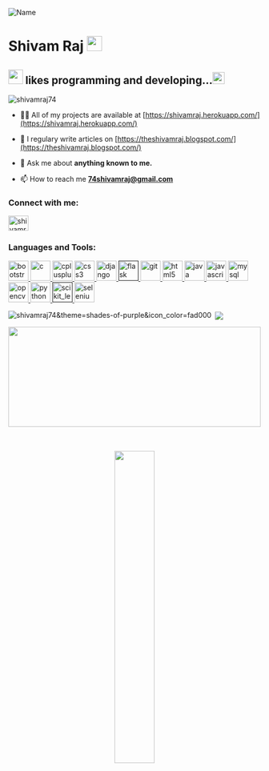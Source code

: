 <!--### Hi there 👋-->

<!--
**shivamraj74/shivamraj74** is a ✨ _special_ ✨ repository because its `README.md` (this file) appears on your GitHub profile.

Here are some ideas to get you started:

- 🔭 I’m currently working on ...
- 🌱 I’m currently learning ...
- 👯 I’m looking to collaborate on ...
- 🤔 I’m looking for help with ...
- 💬 Ask me about ...
- 📫 How to reach me: ...
- 😄 Pronouns: ...
- ⚡ Fun fact: ...
-->

![Name](https://github.com/sharannyobasu/sharannyobasu/blob/master/Hello(1).gif) 
# Shivam Raj&nbsp;<img src="https://github.com/TheDudeThatCode/TheDudeThatCode/blob/master/Assets/Mario_Hello_Big.gif" width="30px">

## <img src="https://github.com/TheDudeThatCode/TheDudeThatCode/blob/master/Assets/Hi.gif" width="29px"> likes programming and developing...<img src="https://github.com/TheDudeThatCode/TheDudeThatCode/blob/master/Assets/Earth.gif" width="24px">

<p align="left"> <img src="https://komarev.com/ghpvc/?username=shivamraj74" alt="shivamraj74" /> </p>

- 👨‍💻 All of my projects are available at [https://shivamraj.herokuapp.com/](https://shivamraj.herokuapp.com/)

- 📝 I regulary write articles on [https://theshivamraj.blogspot.com/](https://theshivamraj.blogspot.com/)

- 💬 Ask me about **anything known to me.**

- 📫 How to reach me **74shivamraj@gmail.com**

<p align="left">
<h3 align="left">Connect with me:</h3>
<a href="https://linkedin.com/in/shivamraj74" target="blank"><img align="center" src="https://cdn.jsdelivr.net/npm/simple-icons@3.0.1/icons/linkedin.svg" alt="shivamraj74" height="30" width="40" /></a>
</p>

<h3 align="left">Languages and Tools:</h3>
<p align="left"> <a href="https://getbootstrap.com" target="_blank"> <img src="https://devicons.github.io/devicon/devicon.git/icons/bootstrap/bootstrap-plain.svg" alt="bootstrap" width="40" height="40"/> </a> <a href="https://www.cprogramming.com/" target="_blank"> <img src="https://devicons.github.io/devicon/devicon.git/icons/c/c-original.svg" alt="c" width="40" height="40"/> </a> <a href="https://www.w3schools.com/cpp/" target="_blank"> <img src="https://devicons.github.io/devicon/devicon.git/icons/cplusplus/cplusplus-original.svg" alt="cplusplus" width="40" height="40"/> </a> <a href="https://www.w3schools.com/css/" target="_blank"> <img src="https://devicons.github.io/devicon/devicon.git/icons/css3/css3-original-wordmark.svg" alt="css3" width="40" height="40"/> </a> <a href="https://www.djangoproject.com/" target="_blank"> <img src="https://devicons.github.io/devicon/devicon.git/icons/django/django-original.svg" alt="django" width="40" height="40"/> </a> <a href="" target="_blank"> <img src="https://www.vectorlogo.zone/logos/pocoo_flask/pocoo_flask-icon.svg" alt="flask" width="40" height="40"/> </a> <a href="https://git-scm.com/" target="_blank"> <img src="https://www.vectorlogo.zone/logos/git-scm/git-scm-icon.svg" alt="git" width="40" height="40"/> </a> <a href="https://www.w3.org/html/" target="_blank"> <img src="https://devicons.github.io/devicon/devicon.git/icons/html5/html5-original-wordmark.svg" alt="html5" width="40" height="40"/> </a> <a href="https://www.java.com" target="_blank"> <img src="https://devicons.github.io/devicon/devicon.git/icons/java/java-original-wordmark.svg" alt="java" width="40" height="40"/> </a> <a href="https://developer.mozilla.org/en-US/docs/Web/JavaScript" target="_blank"> <img src="https://devicons.github.io/devicon/devicon.git/icons/javascript/javascript-original.svg" alt="javascript" width="40" height="40"/> </a> <a href="https://www.mysql.com/" target="_blank"> <img src="https://devicons.github.io/devicon/devicon.git/icons/mysql/mysql-original-wordmark.svg" alt="mysql" width="40" height="40"/> </a> <a href="https://opencv.org/" target="_blank"> <img src="https://www.vectorlogo.zone/logos/opencv/opencv-icon.svg" alt="opencv" width="40" height="40"/> </a> <a href="https://www.python.org" target="_blank"> <img src="https://devicons.github.io/devicon/devicon.git/icons/python/python-original.svg" alt="python" width="40" height="40"/> </a> <a href="" target="_blank"> <img src="https://upload.wikimedia.org/wikipedia/commons/0/05/Scikit_learn_logo_small.svg" alt="scikit_learn" width="40" height="40"/> </a> <a href="https://www.selenium.dev" target="_blank"> <img src="https://raw.githubusercontent.com/detain/svg-logos/780f25886640cef088af994181646db2f6b1a3f8/svg/selenium-logo.svg" alt="selenium" width="40" height="40"/> </a> </p>

<p valign="middle"><img align="left" src="https://github-readme-stats.vercel.app/api/top-langs/?username=shivamraj74&layout=compact" alt="shivamraj74&theme=shades-of-purple&icon_color=fad000" /></p>

<p valign="middle">&nbsp;<img align="center" src="https://github-readme-stats.vercel.app/api?username=shivamraj74&show_icons=true&count_private=true&theme=shades-of-purple&icon_color=fad000 alt="shivamraj74" /></p>


<p align="center">
<img src="https://media.giphy.com/media/EpB8oRhHSQcnu/giphy.gif" width="100%" height="200"  />
  </p>

<p align="center">
  <!--Made with :heart: &nbsp;using GitHub Markdown-->
  <br/>
   <br/>
  <img src="https://media.giphy.com/media/jpVnC65DmYeyRL4LHS/giphy.gif" width="40%">
</p>

